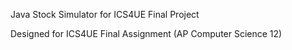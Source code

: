 Java Stock Simulator for ICS4UE Final Project

Designed for ICS4UE Final Assignment (AP Computer Science 12)
